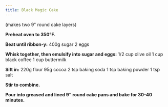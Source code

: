 ```yaml
---
title: Black Magic Cake
---
```


(makes two 9" round cake layers)

**Preheat oven to 350°F.**

**Beat until ribbon-y:**
400g sugar
2 eggs

**Whisk together, then emulsify into sugar and eggs:**
1/2 cup olive oil
1 cup black coffee
1 cup buttermilk

**Sift in:**
220g flour
95g cocoa
2 tsp baking soda
1 tsp baking powder
1 tsp salt

**Stir to combine.**

**Pour into greased and lined 9” round cake pans and bake for 30-40 minutes.**
